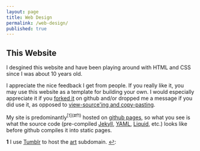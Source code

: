 ```yaml
---
layout: page
title: Web Design
permalink: /web-design/
published: true
---
```


## This Website

<p>I desgined this website and have been playing around with HTML and CSS since I was about 10 years old.</p>

<p>I appreciate the nice feedback I get from people. If you really like it, you may use this website as a template for building your own. I would especially appreciate it if you <a href="//github.com/oliviaguest/oliviaguest.github.io">forked it</a> on github and/or dropped me a message if you did use it, as opposed to <a href="https://twitter.com/o_guest/status/696758773235458048">view-source'ing and copy-pasting</a>.</p>

<p>My site is predominantly<sup id="a1">[1](#f1)</sup> hosted on <a href="//pages.github.com/">github pages</a>, so what you see is what the source code (pre-compiled <a href="//jekyllrb.com/">Jekyll</a>, <a href="//yaml.org/">YAML</a>, <a href="//github.com/Shopify/liquid/wiki">Liquid</a>, etc.) looks like before github compiles it into static pages.
</p>

<b id="f1">1</b> I use [Tumblr](//tumblr.com/) to host the [art](http://art.oliviaguest.com/) subdomain. [↩](#a1): 

